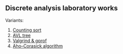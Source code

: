 ## Discrete analysis laboratory works
Variants:
1. [Counting sort](/exercise_01)
2. [AVL tree](/exercise_02)
3. [Valgrind & gprof](/exercise_03)
4. [Aho–Corasick algorithm](/exercise_04)

